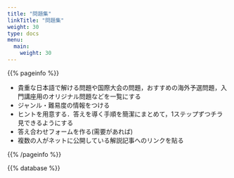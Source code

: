 ```yaml
---
title: "問題集"
linkTitle: "問題集"
weight: 30
type: docs
menu:
  main:
    weight: 30
---
```


{{% pageinfo %}}

- 貴重な日本語で解ける問題や国際大会の問題，おすすめの海外予選問題，入門講座用のオリジナル問題などを一覧にする
- ジャンル・難易度の情報をつける
- ヒントを用意する．答えを導く手順を簡潔にまとめて，1ステップずつチラ見できるようにする
- 答え合わせフォームを作る(需要があれば)
- 複数の人がネットに公開している解説記事へのリンクを貼る

{{% /pageinfo %}}

{{% database %}}
